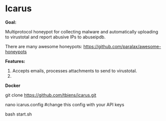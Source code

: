 # Icarus
**Goal:**

Multiprotocol honeypot for collecting malware and automatically uploading to virustotal and report abusive IPs to abuseipdb. 

There are many awesome honeypots: https://github.com/paralax/awesome-honeypots

**Features:**

1. Accepts emails, processes attachments to send to virustotal.
2. 


**Docker**

git clone https://github.com/tbiens/icarus.git

nano icarus.config #change this config with your API keys

bash start.sh